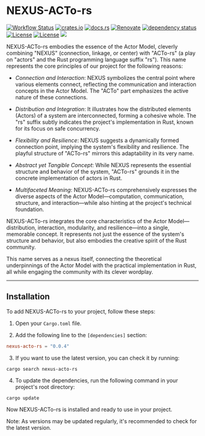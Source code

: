 # NEXUS-ACTo-rs

[![Workflow Status](https://github.com/j5ik2o/NEXUS-ACTo-rs/workflows/ci/badge.svg)](https://github.com/j5ik2o/NEXUS-ACTo-rs/actions?query=workflow%3A%22ci%22)
[![crates.io](https://img.shields.io/crates/v/NEXUS-ACTo-rs.svg)](https://crates.io/crates/NEXUS-ACTo-rs)
[![docs.rs](https://docs.rs/nexus-acto-rs/badge.svg)](https://docs.rs/nexus-acto-rs)
[![Renovate](https://img.shields.io/badge/renovate-enabled-brightgreen.svg)](https://renovatebot.com)
[![dependency status](https://deps.rs/repo/github/j5ik2o/NEXUS-ACTo-rs/status.svg)](https://deps.rs/repo/github/j5ik2o/NEXUS-ACTo-rs)
[![License](https://img.shields.io/badge/License-MIT-blue.svg)](https://opensource.org/licenses/MIT)
[![License](https://img.shields.io/badge/License-APACHE2.0-blue.svg)](https://opensource.org/licenses/apache-2-0)
[![](https://tokei.rs/b1/github/j5ik2o/NEXUS-ACTo-rs)](https://github.com/XAMPPRocky/tokei)


NEXUS-ACTo-rs embodies the essence of the Actor Model, cleverly combining "NEXUS" (connection, linkage, or center) with "ACTo-rs" (a play on "actors" and the Rust programming language suffix "rs"). This name represents the core principles of our project for the following reasons:

- *Connection and Interaction*: NEXUS symbolizes the central point where various elements connect, reflecting the communication and interaction concepts in the Actor Model. The "ACTo" part emphasizes the active nature of these connections.

- *Distribution and Integration*: It illustrates how the distributed elements (Actors) of a system are interconnected, forming a cohesive whole. The "rs" suffix subtly indicates the project's implementation in Rust, known for its focus on safe concurrency.

- *Flexibility and Resilience*: NEXUS suggests a dynamically formed connection point, implying the system's flexibility and resilience. The playful structure of "ACTo-rs" mirrors this adaptability in its very name.

- *Abstract yet Tangible Concept*: While NEXUS represents the essential structure and behavior of the system, "ACTo-rs" grounds it in the concrete implementation of actors in Rust.

- *Multifaceted Meaning*: NEXUS-ACTo-rs comprehensively expresses the diverse aspects of the Actor Model—computation, communication, structure, and interaction—while also hinting at the project's technical foundation.

NEXUS-ACTo-rs integrates the core characteristics of the Actor Model—distribution, interaction, modularity, and resilience—into a single, memorable concept. It represents not just the essence of the system's structure and behavior, but also embodies the creative spirit of the Rust community.

This name serves as a nexus itself, connecting the theoretical underpinnings of the Actor Model with the practical implementation in Rust, all while engaging the community with its clever wordplay.

---

## Installation

To add NEXUS-ACTo-rs to your project, follow these steps:

1. Open your `Cargo.toml` file.

2. Add the following line to the `[dependencies]` section:

```toml
nexus-acto-rs = "0.0.4"
```

3. If you want to use the latest version, you can check it by running:

```shell
cargo search nexus-acto-rs
```

4. To update the dependencies, run the following command in your project's root directory:

```shell
cargo update
```

Now NEXUS-ACTo-rs is installed and ready to use in your project.

Note: As versions may be updated regularly, it's recommended to check for the latest version.
